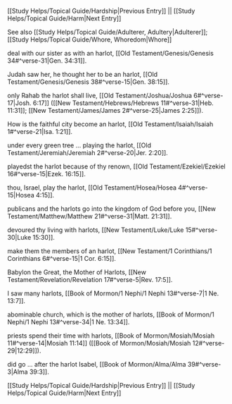 [[Study Helps/Topical Guide/Hardship|Previous Entry]]  ||  [[Study Helps/Topical Guide/Harm|Next Entry]]

 See also [[Study Helps/Topical Guide/Adulterer, Adultery|Adulterer]]; [[Study Helps/Topical Guide/Whore, Whoredom|Whore]]

 deal with our sister as with an harlot, [[Old Testament/Genesis/Genesis 34#^verse-31|Gen. 34:31]].

 Judah saw her, he thought her to be an harlot, [[Old Testament/Genesis/Genesis 38#^verse-15|Gen. 38:15]].

 only Rahab the harlot shall live, [[Old Testament/Joshua/Joshua 6#^verse-17|Josh. 6:17]] ([[New Testament/Hebrews/Hebrews 11#^verse-31|Heb. 11:31]]; [[New Testament/James/James 2#^verse-25|James 2:25]]).

 How is the faithful city become an harlot, [[Old Testament/Isaiah/Isaiah 1#^verse-21|Isa. 1:21]].

 under every green tree ... playing the harlot, [[Old Testament/Jeremiah/Jeremiah 2#^verse-20|Jer. 2:20]].

 playedst the harlot because of thy renown, [[Old Testament/Ezekiel/Ezekiel 16#^verse-15|Ezek. 16:15]].

 thou, Israel, play the harlot, [[Old Testament/Hosea/Hosea 4#^verse-15|Hosea 4:15]].

 publicans and the harlots go into the kingdom of God before you, [[New Testament/Matthew/Matthew 21#^verse-31|Matt. 21:31]].

 devoured thy living with harlots, [[New Testament/Luke/Luke 15#^verse-30|Luke 15:30]].

 make them the members of an harlot, [[New Testament/1 Corinthians/1 Corinthians 6#^verse-15|1 Cor. 6:15]].

 Babylon the Great, the Mother of Harlots, [[New Testament/Revelation/Revelation 17#^verse-5|Rev. 17:5]].

 I saw many harlots, [[Book of Mormon/1 Nephi/1 Nephi 13#^verse-7|1 Ne. 13:7]].

 abominable church, which is the mother of harlots, [[Book of Mormon/1 Nephi/1 Nephi 13#^verse-34|1 Ne. 13:34]].

 priests spend their time with harlots, [[Book of Mormon/Mosiah/Mosiah 11#^verse-14|Mosiah 11:14]] ([[Book of Mormon/Mosiah/Mosiah 12#^verse-29|12:29]]).

 did go ... after the harlot Isabel, [[Book of Mormon/Alma/Alma 39#^verse-3|Alma 39:3]].

[[Study Helps/Topical Guide/Hardship|Previous Entry]]  ||  [[Study Helps/Topical Guide/Harm|Next Entry]]